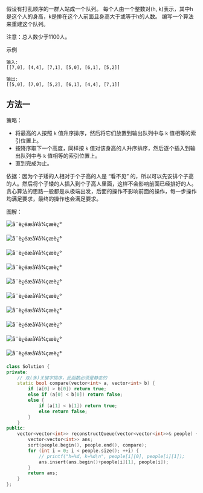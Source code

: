 假设有打乱顺序的一群人站成一个队列。 每个人由一个整数对(h, k)表示，其中h是这个人的身高，k是排在这个人前面且身高大于或等于h的人数。 编写一个算法来重建这个队列。

注意：总人数少于1100人。

示例
```
输入:
[[7,0], [4,4], [7,1], [5,0], [6,1], [5,2]]

输出:
[[5,0], [7,0], [5,2], [6,1], [4,4], [7,1]]
```

## 方法一

策略：

- 将最高的人按照 `k` 值升序排序，然后将它们放置到输出队列中与 `k` 值相等的索引位置上。
- 按降序取下一个高度，同样按 `k` 值对该身高的人升序排序，然后逐个插入到输出队列中与 `k` 值相等的索引位置上。
-  直到完成为止。 

依据：因为个子矮的人相对于个子高的人是 “看不见” 的，所以可以先安排个子高的人。然后将个子矮的人插入到个子高人里面，这样不会影响前面已经排好的人。贪心算法的思路一般都是从极端出发，后面的操作不影响前面的操作，每一步操作均满足要求，最终的操作也会满足要求。

图解：

 ![å¨è¿éæå¥å¾çæè¿°](../../../../assets/210edfd93704664c8aa80cc99db90c9a924869a8d1b0fd3c6b53d2ab88936371-file_1577091496575.jpg) 

 ![å¨è¿éæå¥å¾çæè¿°](../../../../assets/328e9d5d2ab9657ffcde7905b7d0a5edbb093c16e913daf803d2e5d40797f11e-file_1577091496580.jpg) 

  ![å¨è¿éæå¥å¾çæè¿°](../../../../assets/54b501b711e84a58204bb2b4c8ecb33b5aae6a38ea95ed07efd22b2c31311445-file_1577091496515.jpg)

 ![å¨è¿éæå¥å¾çæè¿°](../../../../assets/394b84089e8ed708a586b48aaae248dc7e38597037aa49439c228a223f4cc2d6-file_1577091496600.jpg) 

  ![å¨è¿éæå¥å¾çæè¿°](../../../../assets/4ea345630cb6e0634333d2ffa0629489d98cd61b5794c112ed62b672f35cf0c8-file_1577091496571.jpg) 

 ![å¨è¿éæå¥å¾çæè¿°](../../../../assets/b057dd649208e88d4c88e4635060eac49eaaf5ad0ca59a3bea02d41dc4484c48-file_1577091496564.jpg) 

 ![å¨è¿éæå¥å¾çæè¿°](../../../../assets/0cc7e0d70b2bc97b32d4988daa710ede2f0ad8f99387f695addb18213856d8a6-file_1577091496578.jpg) 

 ![å¨è¿éæå¥å¾çæè¿°](../../../../assets/6c52bb74a2dc15fcc8adb54681ef0dd958fb21ae4c523aeeda16cfb930a98b2a-file_1577091496602.jpg) 

 ![å¨è¿éæå¥å¾çæè¿°](../../../../assets/ffc1c3c59c3deb0a5fae770bb69ce9ed867d089841de3059c9ffd5e74caa196f-file_1577091496598.jpg) 

![å¨è¿éæå¥å¾çæè¿°](../../../../assets/120db0056abcfa07fbf2727878f204d072efc3cb6c7918d1aff6693a3e7d3020-file_1577091496593.jpg) 


```cpp
class Solution {
private:
    // 双(多)关键字排序，此函数必须是静态的
    static bool compare(vector<int> a, vector<int> b) {
        if (a[0] > b[0]) return true;
        else if (a[0] < b[0]) return false;
        else {
            if (a[1] < b[1]) return true;
            else return false;
        }
    }
public:
    vector<vector<int>> reconstructQueue(vector<vector<int>>& people) {
        vector<vector<int>> ans;
        sort(people.begin(), people.end(), compare);
        for (int i = 0; i < people.size(); ++i) {
            // printf("h=%d, k=%d\n", people[i][0], people[i][1]);
            ans.insert(ans.begin()+people[i][1], people[i]);
        }
        return ans;
    }
};
```

